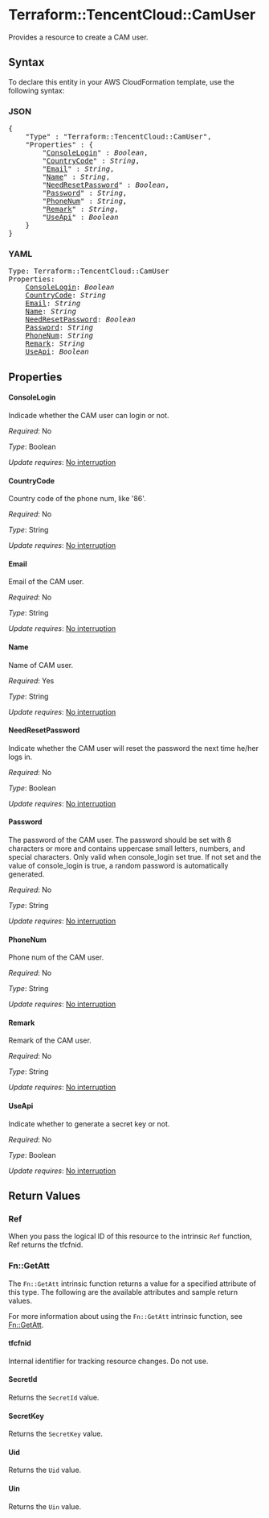 # Terraform::TencentCloud::CamUser

Provides a resource to create a CAM user.

## Syntax

To declare this entity in your AWS CloudFormation template, use the following syntax:

### JSON

<pre>
{
    "Type" : "Terraform::TencentCloud::CamUser",
    "Properties" : {
        "<a href="#consolelogin" title="ConsoleLogin">ConsoleLogin</a>" : <i>Boolean</i>,
        "<a href="#countrycode" title="CountryCode">CountryCode</a>" : <i>String</i>,
        "<a href="#email" title="Email">Email</a>" : <i>String</i>,
        "<a href="#name" title="Name">Name</a>" : <i>String</i>,
        "<a href="#needresetpassword" title="NeedResetPassword">NeedResetPassword</a>" : <i>Boolean</i>,
        "<a href="#password" title="Password">Password</a>" : <i>String</i>,
        "<a href="#phonenum" title="PhoneNum">PhoneNum</a>" : <i>String</i>,
        "<a href="#remark" title="Remark">Remark</a>" : <i>String</i>,
        "<a href="#useapi" title="UseApi">UseApi</a>" : <i>Boolean</i>
    }
}
</pre>

### YAML

<pre>
Type: Terraform::TencentCloud::CamUser
Properties:
    <a href="#consolelogin" title="ConsoleLogin">ConsoleLogin</a>: <i>Boolean</i>
    <a href="#countrycode" title="CountryCode">CountryCode</a>: <i>String</i>
    <a href="#email" title="Email">Email</a>: <i>String</i>
    <a href="#name" title="Name">Name</a>: <i>String</i>
    <a href="#needresetpassword" title="NeedResetPassword">NeedResetPassword</a>: <i>Boolean</i>
    <a href="#password" title="Password">Password</a>: <i>String</i>
    <a href="#phonenum" title="PhoneNum">PhoneNum</a>: <i>String</i>
    <a href="#remark" title="Remark">Remark</a>: <i>String</i>
    <a href="#useapi" title="UseApi">UseApi</a>: <i>Boolean</i>
</pre>

## Properties

#### ConsoleLogin

Indicade whether the CAM user can login or not.

_Required_: No

_Type_: Boolean

_Update requires_: [No interruption](https://docs.aws.amazon.com/AWSCloudFormation/latest/UserGuide/using-cfn-updating-stacks-update-behaviors.html#update-no-interrupt)

#### CountryCode

Country code of the phone num, like '86'.

_Required_: No

_Type_: String

_Update requires_: [No interruption](https://docs.aws.amazon.com/AWSCloudFormation/latest/UserGuide/using-cfn-updating-stacks-update-behaviors.html#update-no-interrupt)

#### Email

Email of the CAM user.

_Required_: No

_Type_: String

_Update requires_: [No interruption](https://docs.aws.amazon.com/AWSCloudFormation/latest/UserGuide/using-cfn-updating-stacks-update-behaviors.html#update-no-interrupt)

#### Name

Name of CAM user.

_Required_: Yes

_Type_: String

_Update requires_: [No interruption](https://docs.aws.amazon.com/AWSCloudFormation/latest/UserGuide/using-cfn-updating-stacks-update-behaviors.html#update-no-interrupt)

#### NeedResetPassword

Indicate whether the CAM user will reset the password the next time he/her logs in.

_Required_: No

_Type_: Boolean

_Update requires_: [No interruption](https://docs.aws.amazon.com/AWSCloudFormation/latest/UserGuide/using-cfn-updating-stacks-update-behaviors.html#update-no-interrupt)

#### Password

The password of the CAM user. The password should be set with 8 characters or more and contains uppercase small letters, numbers, and special characters. Only valid when console_login set true. If not set and the value of console_login is true, a random password is automatically generated.

_Required_: No

_Type_: String

_Update requires_: [No interruption](https://docs.aws.amazon.com/AWSCloudFormation/latest/UserGuide/using-cfn-updating-stacks-update-behaviors.html#update-no-interrupt)

#### PhoneNum

Phone num of the CAM user.

_Required_: No

_Type_: String

_Update requires_: [No interruption](https://docs.aws.amazon.com/AWSCloudFormation/latest/UserGuide/using-cfn-updating-stacks-update-behaviors.html#update-no-interrupt)

#### Remark

Remark of the CAM user.

_Required_: No

_Type_: String

_Update requires_: [No interruption](https://docs.aws.amazon.com/AWSCloudFormation/latest/UserGuide/using-cfn-updating-stacks-update-behaviors.html#update-no-interrupt)

#### UseApi

Indicate whether to generate a secret key or not.

_Required_: No

_Type_: Boolean

_Update requires_: [No interruption](https://docs.aws.amazon.com/AWSCloudFormation/latest/UserGuide/using-cfn-updating-stacks-update-behaviors.html#update-no-interrupt)

## Return Values

### Ref

When you pass the logical ID of this resource to the intrinsic `Ref` function, Ref returns the tfcfnid.

### Fn::GetAtt

The `Fn::GetAtt` intrinsic function returns a value for a specified attribute of this type. The following are the available attributes and sample return values.

For more information about using the `Fn::GetAtt` intrinsic function, see [Fn::GetAtt](https://docs.aws.amazon.com/AWSCloudFormation/latest/UserGuide/intrinsic-function-reference-getatt.html).

#### tfcfnid

Internal identifier for tracking resource changes. Do not use.

#### SecretId

Returns the <code>SecretId</code> value.

#### SecretKey

Returns the <code>SecretKey</code> value.

#### Uid

Returns the <code>Uid</code> value.

#### Uin

Returns the <code>Uin</code> value.

